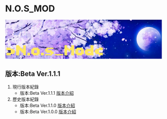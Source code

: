 # N.O.S_MOD
![This is an image](/icon.png)

## 版本:Beta Ver.1.1.1

1. 現行版本紀錄
   - 版本:Beta Ver.1.1.1    [版本介紹](/logs/Beta_Ver._1.1.1.md)
2. 歷史版本紀錄
   - 版本:Beta Ver.1.1.0    [版本介紹](/logs/Beta_Ver._1.1.0.md)
   - 版本:Beta Ver.1.0.0    [版本介紹](/logs/Beta_Ver._1.0.0.md)
